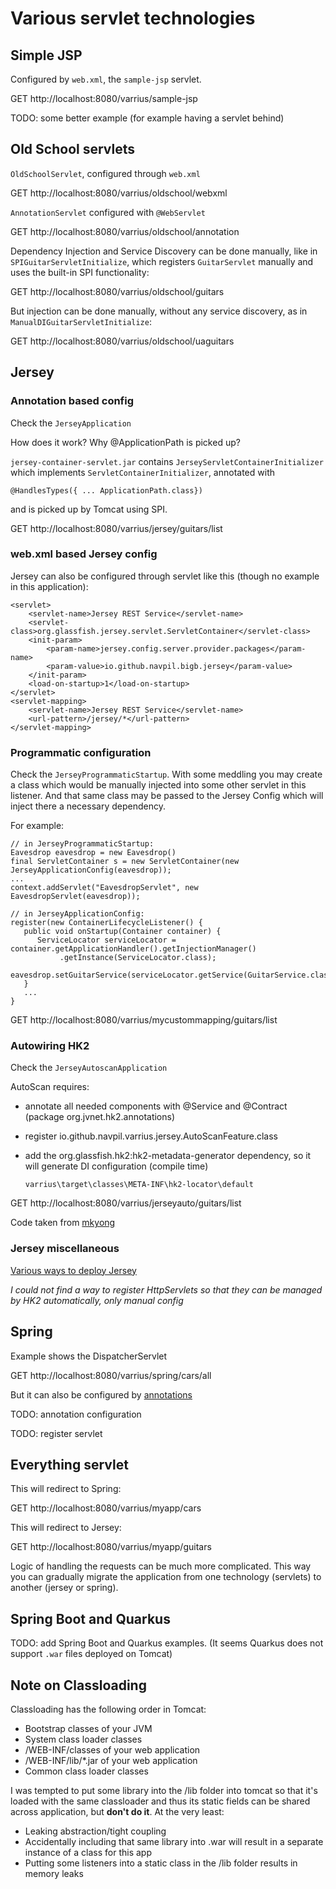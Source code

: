 # Various servlet technologies

## Simple JSP

Configured by `web.xml`, the `sample-jsp` servlet.

GET http://localhost:8080/varrius/sample-jsp

TODO: some better example (for example having a servlet behind)

## Old School servlets

`OldSchoolServlet`, configured through `web.xml`

GET http://localhost:8080/varrius/oldschool/webxml

`AnnotationServlet` configured with `@WebServlet`

GET http://localhost:8080/varrius/oldschool/annotation

Dependency Injection and Service Discovery can be done manually, like in `SPIGuitarServletInitialize`,
which registers `GuitarServlet` manually and uses the built-in SPI functionality:

GET http://localhost:8080/varrius/oldschool/guitars

But injection can be done manually, without any service discovery, as in `ManualDIGuitarServletInitialize`:

GET http://localhost:8080/varrius/oldschool/uaguitars

## Jersey

### Annotation based config

Check the `JerseyApplication`

How does it work? Why @ApplicationPath is picked up?

`jersey-container-servlet.jar` contains `JerseyServletContainerInitializer` which
implements `ServletContainerInitializer`, annotated with

    @HandlesTypes({ ... ApplicationPath.class})

and is picked up by Tomcat using SPI.

GET http://localhost:8080/varrius/jersey/guitars/list

### web.xml based Jersey config

Jersey can also be configured through servlet like this (though no example in this application):

    <servlet>
        <servlet-name>Jersey REST Service</servlet-name>
        <servlet-class>org.glassfish.jersey.servlet.ServletContainer</servlet-class>
        <init-param>
            <param-name>jersey.config.server.provider.packages</param-name>
            <param-value>io.github.navpil.bigb.jersey</param-value>
        </init-param>
        <load-on-startup>1</load-on-startup>
    </servlet>
    <servlet-mapping>
        <servlet-name>Jersey REST Service</servlet-name>
        <url-pattern>/jersey/*</url-pattern>
    </servlet-mapping>

### Programmatic configuration

Check the `JerseyProgrammaticStartup`.
With some meddling you may create a class which would be manually injected into some other servlet in this listener.
And that same class may be passed to the Jersey Config which will inject there a necessary dependency. 

For example:

    // in JerseyProgrammaticStartup:
    Eavesdrop eavesdrop = new Eavesdrop()
    final ServletContainer s = new ServletContainer(new JerseyApplicationConfig(eavesdrop));
    ...
    context.addServlet("EavesdropServlet", new EavesdropServlet(eavesdrop));

    // in JerseyApplicationConfig:
    register(new ContainerLifecycleListener() {
       public void onStartup(Container container) {
          ServiceLocator serviceLocator = container.getApplicationHandler().getInjectionManager()
               .getInstance(ServiceLocator.class);
          eavesdrop.setGuitarService(serviceLocator.getService(GuitarService.class));
       }
       ...
    }

GET http://localhost:8080/varrius/mycustommapping/guitars/list

### Autowiring HK2

Check the `JerseyAutoscanApplication`

AutoScan requires:

 - annotate all needed components with @Service and @Contract (package org.jvnet.hk2.annotations)
 - register io.github.navpil.varrius.jersey.AutoScanFeature.class
 - add the org.glassfish.hk2:hk2-metadata-generator dependency, so it will generate DI configuration (compile time)

       varrius\target\classes\META-INF\hk2-locator\default

GET http://localhost:8080/varrius/jerseyauto/guitars/list

Code taken from [mkyong](https://mkyong.com/webservices/jax-rs/jersey-and-hk2-dependency-injection-auto-scanning/)

### Jersey miscellaneous

[Various ways to deploy Jersey](https://stackoverflow.com/questions/45625925/what-exactly-is-the-resourceconfig-class-in-jersey-2)

_I could not find a way to register HttpServlets so that they can be managed by HK2 automatically, only manual config_ 

## Spring

Example shows the DispatcherServlet

GET http://localhost:8080/varrius/spring/cars/all

But it can also be configured by [annotations](https://efraimgentil.github.io/en/post/java/spring/configuring-spring-with-annotations)

TODO: annotation configuration

TODO: register servlet

## Everything servlet

This will redirect to Spring: 

GET http://localhost:8080/varrius/myapp/cars

This will redirect to Jersey:

GET http://localhost:8080/varrius/myapp/guitars

Logic of handling the requests can be much more complicated.
This way you can gradually migrate the application from one technology (servlets) to another (jersey or spring).

## Spring Boot and Quarkus

TODO: add Spring Boot and Quarkus examples.
(It seems Quarkus does not support `.war` files deployed on Tomcat)

## Note on Classloading

Classloading has the following order in Tomcat: 

 - Bootstrap classes of your JVM
 - System class loader classes
 - /WEB-INF/classes of your web application
 - /WEB-INF/lib/*.jar of your web application
 - Common class loader classes

I was tempted to put some library into the /lib folder into tomcat so that it's loaded with the same classloader
and thus its static fields can be shared across application, but **don't do it**.
At the very least:

 - Leaking abstraction/tight coupling
 - Accidentally including that same library into .war will result in a separate instance of a class for this app
 - Putting some listeners into a static class in the /lib folder results in memory leaks

